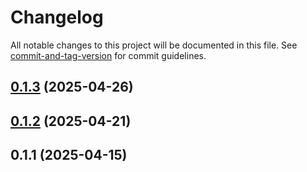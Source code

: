# Changelog

All notable changes to this project will be documented in this file. See [commit-and-tag-version](https://github.com/absolute-version/commit-and-tag-version) for commit guidelines.

## [0.1.3](https://github.com/Bagasbanuna02/portofolio2025/compare/v0.1.2...v0.1.3) (2025-04-26)

## [0.1.2](https://github.com/Bagasbanuna02/portofolio2025/compare/v0.1.1...v0.1.2) (2025-04-21)

## 0.1.1 (2025-04-15)
